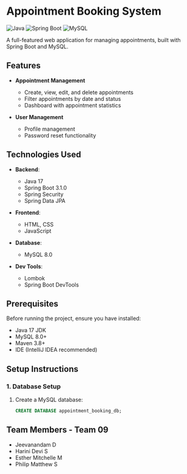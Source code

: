 # Appointment Booking System

![Java](https://img.shields.io/badge/Java-17-blue)
![Spring Boot](https://img.shields.io/badge/Spring%20Boot-3.1.0-green)
![MySQL](https://img.shields.io/badge/MySQL-8.0-orange)

A full-featured web application for managing appointments, built with Spring Boot and MySQL.

## Features

- **Appointment Management**
  - Create, view, edit, and delete appointments
  - Filter appointments by date and status
  - Dashboard with appointment statistics

- **User Management**
  - Profile management
  - Password reset functionality

## Technologies Used

- **Backend**:
  - Java 17
  - Spring Boot 3.1.0
  - Spring Security
  - Spring Data JPA

- **Frontend**:
  - HTML, CSS
  - JavaScript

- **Database**:
  - MySQL 8.0

- **Dev Tools**:
  - Lombok
  - Spring Boot DevTools

## Prerequisites

Before running the project, ensure you have installed:

- Java 17 JDK
- MySQL 8.0+
- Maven 3.8+
- IDE (IntelliJ IDEA recommended)

## Setup Instructions

### 1. Database Setup

1. Create a MySQL database:
   ```sql
   CREATE DATABASE appointment_booking_db;

## Team Members - Team 09

- Jeevanandam D
- Harini Devi S
- Esther Mitchelle M
- Philip Matthew S
